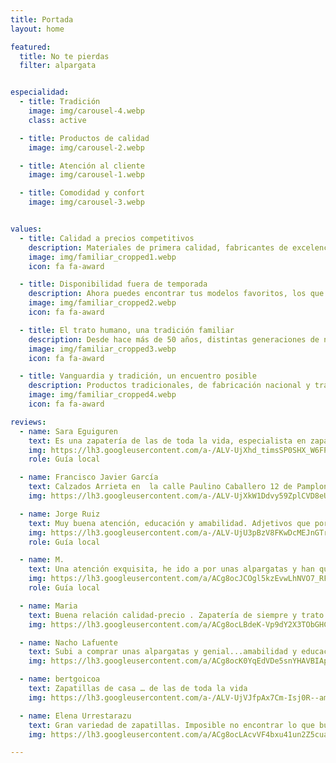 ```yaml
---
title: Portada
layout: home

featured:
  title: No te pierdas
  filter: alpargata


especialidad:
  - title: Tradición
    image: img/carousel-4.webp
    class: active

  - title: Productos de calidad
    image: img/carousel-2.webp

  - title: Atención al cliente
    image: img/carousel-1.webp

  - title: Comodidad y confort
    image: img/carousel-3.webp


values:
  - title: Calidad a precios competitivos
    description: Materiales de primera calidad, fabricantes de excelencia, personal con experiencia y los mejores métodos de fabricación, a tu disposición por un precio justo y asequible
    image: img/familiar_cropped1.webp
    icon: fa fa-award

  - title: Disponibilidad fuera de temporada
    description: Ahora puedes encontrar tus modelos favoritos, los que mejor te encajan, durante todo el año. ¡Ven a consultarnos!
    image: img/familiar_cropped2.webp
    icon: fa fa-award 

  - title: El trato humano, una tradición familiar
    description: Desde hace más de 50 años, distintas generaciones de nuestra familia han trabajado por ofrecerte atención, calidez y una sonrisa
    image: img/familiar_cropped3.webp
    icon: fa fa-award 

  - title: Vanguardia y tradición, un encuentro posible
    description: Productos tradicionales, de fabricación nacional y trayectoria consolidada con los últimos avances para conseguir salud, comfort y bienestar
    image: img/familiar_cropped4.webp
    icon: fa fa-award

reviews:
  - name: Sara Eguiguren
    text: Es una zapatería de las de toda la vida, especialista en zapatillas de casa. Da gusto venir a comprar aqui con lo bien que te atienden. Yo sin duda repetiré.
    img: https://lh3.googleusercontent.com/a-/ALV-UjXhd_timsSP0SHX_W6FPlkJhLUO9D6K-JJdJgynMW-6WtU=s40-c-rp-mo-ba4-br100
    role: Guía local

  - name: Francisco Javier García
    text: Calzados Arrieta en  la calle Paulino Caballero 12 de Pamplona es una de esas tiendas de toda la vida (desde 1946), en la que al entrar a comprar, al momento sabes que has acertado. La atención y profesionalidad  es da las que ya no se encuientan.  Son especialistas en zapatillas para estar por casa y en allpargatas. Merece la pena acercarse.
    img: https://lh3.googleusercontent.com/a-/ALV-UjXkW1Ddvy59ZplCVD8eUykvDwowvuTHlS_sBmnHj-ja_IUo=w60-h60-p-rp-mo-br100

  - name: Jorge Ruiz
    text: Muy buena atención, educación y amabilidad. Adjetivos que por desgracia hoy no son frecuentes encontrarlos en el comercio. Tienda pequeñita, con mucha variedad y producto español. No cambiéis, seguid así!
    img: https://lh3.googleusercontent.com/a-/ALV-UjU3pBzV8FKwDcMEJnGTrAGjZuJBq9TEDhqMLk031Jbnflg=w60-h60-p-rp-mo-ba2-br100
    role: Guía local

  - name: M.
    text: Una atención exquisita, he ido a por unas alpargatas y han quedado preciosas. En mi opinión, sitio de referencia para tener en cuenta.Muy recomendable.
    img: https://lh3.googleusercontent.com/a/ACg8ocJCOgl5kzEvwLhNVO7_RF0PsS1xoCS1AU-xc3BZPi05=w60-h60-p-rp-mo-ba2-br100
    role: Guía local

  - name: Maria
    text: Buena relación calidad-precio . Zapatería de siempre y trato amable. Si te gusta comprar en el pequeño comercio te la recomiendo.
    img: https://lh3.googleusercontent.com/a/ACg8ocLBdeK-Vp9dY2X3TObGHCIpzLI_R5MKsUet20rtuTCT=w60-h60-p-rp-mo-br100

  - name: Nacho Lafuente
    text: Subi a comprar unas alpargatas y genial...amabilidad y educación. Recomendable 100%
    img: https://lh3.googleusercontent.com/a/ACg8ocK0YqEdVDe5snYHAVBIApS-rWs8CDZzZ2MRztjetR1A=w60-h60-p-rp-mo-br100

  - name: bertgoicoa
    text: Zapatillas de casa … de las de toda la vida
    img: https://lh3.googleusercontent.com/a-/ALV-UjVJfpAx7Cm-Isj0R--amluuEzAZPk3NqvUnHwUKXhjtOg=w60-h60-p-rp-mo-br100

  - name: Elena Urrestarazu
    text: Gran variedad de zapatillas. Imposible no encontrar lo que buscas. La atención es muy agradable
    img: https://lh3.googleusercontent.com/a/ACg8ocLAcvVF4bxu41un2Z5cuaWlDXZURRn17tQp47-Kggsz=w60-h60-p-rp-mo-br100

---
```


